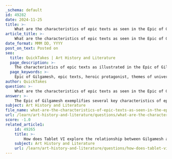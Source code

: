 ```yaml
---
_schema: default
id: 49282
date: 2024-11-25
title: >-
    What are the characteristics of epic texts as seen in the Epic of Gilgamesh?
article_title: >-
    What are the characteristics of epic texts as seen in the Epic of Gilgamesh?
date_format: MMM DD, YYYY
post_on_text: Posted on
seo:
  title: QuickTakes | Art History and Literature
  page_description: >-
    The characteristics of epic texts as illustrated in the Epic of Gilgamesh, emphasizing its length, heroic elements, universal themes, divine influence, personal transformation, oral traditions, and cultural relevance.
  page_keywords: >-
    Epic of Gilgamesh, epic texts, heroic protagonist, themes of universal significance, divine intervention, transformation and growth, oral tradition, cultural significance, moral messages, literary history
author: QuickTakes
question: >-
    What are the characteristics of epic texts as seen in the Epic of Gilgamesh?
answer: >-
    The Epic of Gilgamesh exemplifies several key characteristics of epic texts, which are foundational to understanding its significance in literature. Here are the primary characteristics as seen in this ancient work:\n\n1. **Length and Scope**: The Epic of Gilgamesh is a long narrative poem that consists of eleven sections (tablets), each containing around three hundred lines of poetry. This extensive length allows for a detailed exploration of its themes and characters.\n\n2. **Heroic Protagonist**: The central figure, Gilgamesh, is portrayed as an epic hero. He is a king of Uruk, known for his extraordinary strength, divine ancestry, and remarkable achievements. His journey reflects the qualities of a traditional epic hero, including bravery and a quest for glory.\n\n3. **Themes of Universal Significance**: The epic addresses timeless themes such as friendship, mortality, the quest for immortality, and the struggle between civilization and nature. These themes resonate across cultures and eras, making the text relatable to a wide audience.\n\n4. **Divine Intervention**: The role of divine authority is prominent in the narrative. The gods play a significant part in the lives of the characters, influencing events and guiding the hero's journey. This reflects the belief systems of ancient Mesopotamian culture.\n\n5. **Transformation and Growth**: The character development of Gilgamesh, particularly through his relationship with Enkidu, illustrates a transformative experience. The epic explores how companionship and shared experiences can lead to personal growth and a deeper understanding of life.\n\n6. **Oral Tradition and Performance**: The Epic of Gilgamesh has roots in oral storytelling traditions, which is evident in its poetic structure and use of repetition. This characteristic highlights the importance of performance in the transmission of the epic.\n\n7. **Cultural Significance**: As one of the earliest known works of literature, the epic serves as a cultural artifact that provides insight into ancient Mesopotamian society, values, and beliefs. It reflects the historical context of its time, including the importance of kingship and the human condition.\n\n8. **Moral and Philosophical Messages**: The narrative conveys moral lessons and philosophical reflections, particularly regarding the nature of life and death, the pursuit of knowledge, and the acceptance of human limitations.\n\nIn summary, the Epic of Gilgamesh embodies the defining characteristics of epic literature through its length, heroic themes, divine elements, and cultural significance, making it a foundational text in the study of literary history.
subject: Art History and Literature
file_name: what-are-the-characteristics-of-epic-texts-as-seen-in-the-epic-of-gilgamesh.md
url: /learn/art-history-and-literature/questions/what-are-the-characteristics-of-epic-texts-as-seen-in-the-epic-of-gilgamesh
score: -1.0
related_article1:
    id: 49265
    title: >-
        How does Tablet VI explore the relationship between Gilgamesh and Ishtar?
    subject: Art History and Literature
    url: /learn/art-history-and-literature/questions/how-does-tablet-vi-explore-the-relationship-between-gilgamesh-and-ishtar
---
```


&nbsp;
